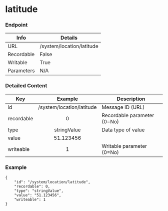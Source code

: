# latitude



### Endpoint

| Info  | Details |
| ------------- | ------------- |
| URL   | /system/location/latitude   |
| Recordable   | False   |
| Writable   | True   |
| Parameters  | N/A |

### Detailed Content

|  Key  | Example | Description |
| ------------- | :------: | ------------------------------ |
|  id | /system/location/latitude | Message ID (URL) |
|  recordable | 0 | Recordable parameter (0=No) |
|  type | stringValue | Data type of value |
|  value | 51.123456 |  |
|  writeable | 1 | Writable parameter (0=No) |



### Example
```
{
    "id": "/system/location/latitude",
    "recordable": 0,
    "type": "stringValue",
    "value": "51.123456",
    "writeable": 1
}
```
